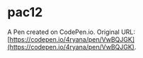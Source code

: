 # pac12

A Pen created on CodePen.io. Original URL: [https://codepen.io/4ryana/pen/VwBQJGK](https://codepen.io/4ryana/pen/VwBQJGK).

